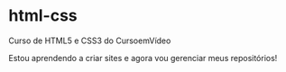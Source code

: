 # html-css
 Curso de HTML5 e CSS3 do CursoemVídeo


Estou aprendendo a criar sites e agora vou gerenciar meus repositórios!